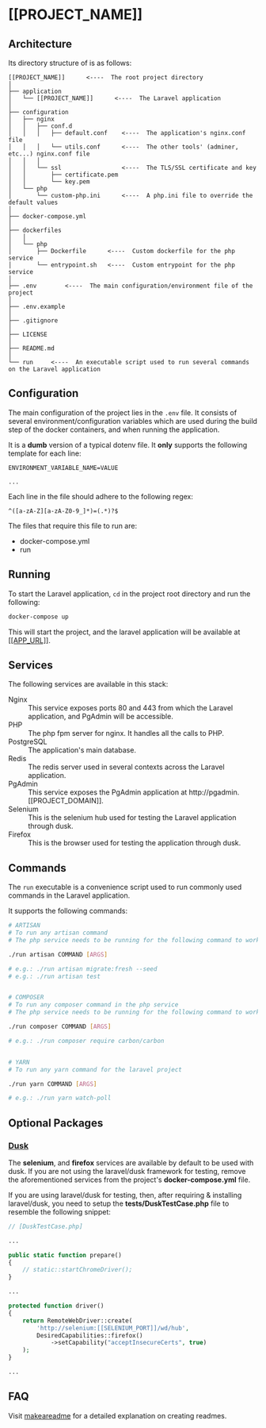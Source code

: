 # [[PROJECT_NAME]]

## Architecture

Its directory structure of is as follows:

```
[[PROJECT_NAME]]      <----  The root project directory
│
├── application
│   └── [[PROJECT_NAME]]      <----  The Laravel application
│
├── configuration
│   ├── nginx
│   │   ├── conf.d
│   │   │   ├── default.conf    <----  The application's nginx.conf file
│   │   │   └── utils.conf      <----  The other tools' (adminer, etc...) nginx.conf file
│   │   │
│   │   └── ssl                 <----  The TLS/SSL certificate and key
│   │       ├── certificate.pem
│   │       └── key.pem
│   └── php
│       └── custom-php.ini      <----  A php.ini file to override the default values
│
├── docker-compose.yml
│
├── dockerfiles
│   │
│   └── php
│       ├── Dockerfile      <----  Custom dockerfile for the php service
│       └── entrypoint.sh   <----  Custom entrypoint for the php service
│
├── .env        <----  The main configuration/environment file of the project
│
├── .env.example
│
├── .gitignore
│
├── LICENSE
│
├── README.md
│
└── run     <----  An executable script used to run several commands on the Laravel application
```

## Configuration

The main configuration of the project lies in the ```.env``` file.
It consists of several environment/configuration variables which are used during the build step of the docker
containers, and when running the application.

It is a **dumb** version of a typical dotenv file. It **only** supports the following template for each line:

```env
ENVIRONMENT_VARIABLE_NAME=VALUE

...
```

Each line in the file should adhere to the following regex:

```regex
^([a-zA-Z][a-zA-Z0-9_]*)=(.*)?$
```

The files that require this file to run are:

* docker-compose.yml
* run

## Running

To start the Laravel application, ```cd``` in the project root directory and run the following:

```sh
docker-compose up
```

This will start the project, and the laravel application will be available at [[[APP_URL]]]([[APP_URL]]).

## Services

The following services are available in this stack:

<dl>
    <dt>Nginx</dt>
    <dd>This service exposes ports 80 and 443 from which the Laravel application, and PgAdmin will be accessible.</dd>
    <dt>PHP</dt>
    <dd>The php fpm server for nginx. It handles all the calls to PHP.</dd>
    <dt>PostgreSQL</dt>
    <dd>The application's main database.</dd>
    <dt>Redis</dt>
    <dd>The redis server used in several contexts across the Laravel application.</dd>
    <dt>PgAdmin</dt>
    <dd>This service exposes the PgAdmin application at http://pgadmin.[[PROJECT_DOMAIN]].</dd>
    <dt>Selenium</dt>
    <dd>This is the selenium hub used for testing the Laravel application through dusk.</dd>
    <dt>Firefox</dt>
    <dd>This is the browser used for testing the application through dusk.</dd>
</dl>

## Commands

The ```run``` executable is a convenience script used to run commonly used commands in the Laravel application.

It supports the following commands:

```sh
# ARTISAN
# To run any artisan command
# The php service needs to be running for the following command to work

./run artisan COMMAND [ARGS]

# e.g.: ./run artisan migrate:fresh --seed
# e.g.: ./run artisan test


# COMPOSER
# To run any composer command in the php service
# The php service needs to be running for the following command to work

./run composer COMMAND [ARGS]

# e.g.: ./run composer require carbon/carbon


# YARN
# To run any yarn command for the laravel project

./run yarn COMMAND [ARGS]

# e.g.: ./run yarn watch-poll
```

## Optional Packages

### [Dusk](https://laravel.com/docs/master/dusk)

The **selenium**, and **firefox** services are available by default to be used with dusk. If you are not using the
laravel/dusk framework for testing, remove the aforementioned services from the project's **docker-compose.yml** file.

If you are using laravel/dusk for testing, then, after requiring & installing laravel/dusk, you need to setup the
**tests/DuskTestCase.php** file to resemble the following snippet:

```php
// [DuskTestCase.php]

...

public static function prepare()
{
    // static::startChromeDriver();
}

...

protected function driver()
{
    return RemoteWebDriver::create(
        'http://selenium:[[SELENIUM_PORT]]/wd/hub',
        DesiredCapabilities::firefox()
            ->setCapability("acceptInsecureCerts", true)
    );
}

...
```

## FAQ

Visit [makeareadme](https://www.makeareadme.com) for a detailed explanation on creating readmes.
